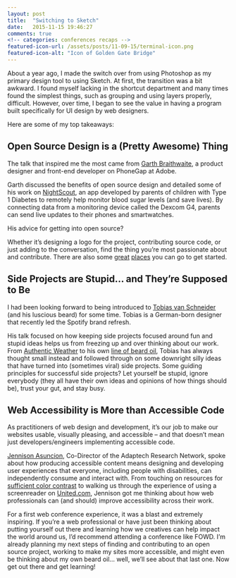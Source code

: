 ```yaml
---
layout: post
title:  "Switching to Sketch"
date:   2015-11-15 19:46:27
comments: true
<!-- categories: conferences recaps -->
featured-icon-url: /assets/posts/11-09-15/terminal-icon.png
featured-icon-alt: "Icon of Golden Gate Bridge"
---
```


[garth]: 		https://twitter.com/garthdb
[nightscout]: 	http://www.nightscout.info/

About a year ago, I made the switch over from using Photoshop as my primary design tool to using Sketch. At first, the transition was a bit awkward. I found myself lacking in the shortcut department and many times found the simplest things, such as grouping and using layers properly, difficult. However, over time, I began to see the value in having a program built specifically for UI design by web designers.


Here are some of my top takeaways:


Open Source Design is a (Pretty Awesome) Thing
----------------------------------------------
The talk that inspired me the most came from <a href="https://twitter.com/garthdb" target="_blank" class="link--text-in-p">Garth Braithwaite</a>, a product designer and front-end developer on PhoneGap at Adobe.

Garth discussed the benefits of open source design and detailed some of his work on <a href='http://www.nightscout.info/' target="_blank" class="link--text-in-p">NightScout</a>, an app developed by parents of children with Type 1 Diabetes to remotely help monitor blood sugar levels (and save lives). By connecting data from a monitoring device called the Dexcom G4, parents can send live updates to their phones and smartwatches.

His advice for getting into open source? 

Whether it’s designing a logo for the project, contributing source code, or just adding to the conversation, find the thing you’re most passionate about and contribute. There are also some <a href='http://opendesign.foundation/' target="_blank" class="link--text-in-p">great</a> <a href='https://github.com/opensourcedesign' target="_blank" class="link--text-in-p">places</a> you can go to get started.

Side Projects are Stupid… and They’re Supposed to Be
----------------------------------------------------
I had been looking forward to being introduced to <a href='https://twitter.com/schneidertobias' target="_blank" class="link--text-in-p">Tobias van Schneider</a> (and his luscious beard) for some time. Tobias is a German-born designer that recently led the Spotify brand refresh.

His talk focused on how keeping side projects focused around fun and stupid ideas helps us from freezing up and over thinking about our work. From <a href='http://authenticweather.com/' target="_blank" class="link--text-in-p">Authentic Weather</a> to his own <a href='http://www.beardbrand.com/products/black-marble-beard-oil' target="_blank" class="link--text-in-p">line of beard oil</a>, Tobias has always thought small instead and followed through on some downright silly ideas that have turned into (sometimes viral) side projects. Some guiding principles for successful side projects? Let yourself be stupid, ignore everybody (they all have their own ideas and opinions of how things should be), trust your gut, and stay busy.

Web Accessibility is More than Accessible Code
----------------------------------------------
As practitioners of web design and development, it’s our job to make our websites usable, visually pleasing, and accessible – and that doesn’t mean just developers/engineers implementing accessible code. 

<a href='https://twitter.com/Jennison' target="_blank" class="link--text-in-p">Jennison Asuncion</a>, Co-Director of the Adaptech Research Network, spoke about how producing accessible content means designing and developing user experiences that everyone, including people with disabilities, can independently consume and interact with. From touching on resources for <a href='http://jxnblk.com/colorable/demos/text/' target="_blank" class="link--text-in-p">sufficient color contrast</a> to walking us through the experience of using a screenreader on <a href='https://www.united.com/ual/en/us/?root=1' target="_blank" class="link--text-in-p">United.com</a>, Jennison got me thinking about how web professionals can (and should) improve accessibility across their work.

For a first web conference experience, it was a blast and extremely inspiring. If you’re a web professional or have just been thinking about putting yourself out there and learning how we creatives can help impact the world around us, I’d recommend attending a conference like FOWD. I’m already planning my next steps of finding and contributing to an open source project, working to make my sites more accessible, and might even be thinking about my own beard oil… well, we’ll see about that last one. Now get out there and get learning!
